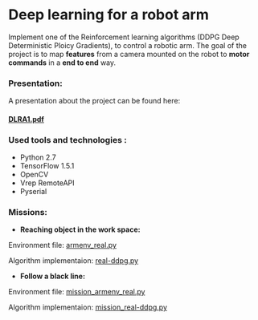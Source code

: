 # Deep learning for a robot arm
Implement one of the Reinforcement learning algorithms (DDPG Deep Deterministic Ploicy Gradients), to control a robotic arm.
The goal of the project is to map **features** from a camera mounted on the robot to **motor commands** in a **end to end** way.

### Presentation:
A presentation about the project can be found here:
#### [DLRA1.pdf](https://github.com/Alonso94/Deep-learning-for-a-robot-arm/blob/master/DLRA1.pdf)

### Used tools and technologies :
* Python 2.7
* TensorFlow 1.5.1
* OpenCV
* Vrep RemoteAPI
* Pyserial

### Missions:
* **Reaching object in the work space:**

 Environment file: [armenv_real.py](https://github.com/Alonso94/Deep-learning-for-a-robot-arm/blob/master/armenv_real.py)
 
 Algorithm implementaion: [real-ddpg.py](https://github.com/Alonso94/Deep-learning-for-a-robot-arm/blob/master/real-ddpg.py)

* **Follow a black line:**

 Environment file: [mission_armenv_real.py](https://github.com/Alonso94/Deep-learning-for-a-robot-arm/blob/master/mission_armenv_real.py) 
 
 Algorithm implementaion: [mission_real-ddpg.py](https://github.com/Alonso94/Deep-learning-for-a-robot-arm/blob/master/mission_real-ddpg.py)
